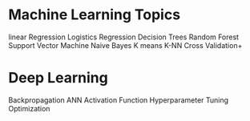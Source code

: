   #  Machine Learning Topics

linear Regression
Logistics Regression
Decision Trees
Random Forest
Support Vector Machine
Naive Bayes
K means
K-NN
Cross Validation+


 # Deep Learning
Backpropagation
ANN
Activation Function
Hyperparameter Tuning
Optimization

